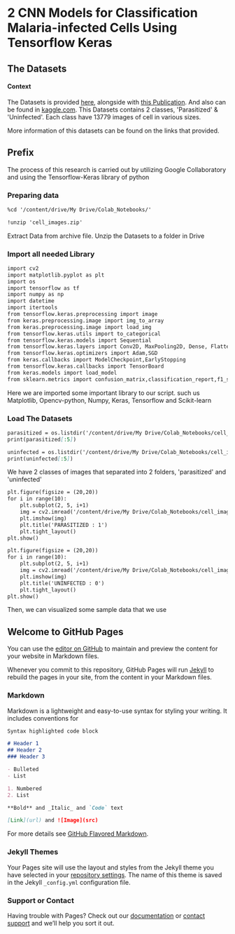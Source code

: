 # 2 CNN Models for Classification Malaria-infected Cells Using Tensorflow Keras

## The Datasets
#### Context
The Datasets is provided [here](https://lhncbc.nlm.nih.gov/publication/pub9932), alongside with [this Publication](https://peerj.com/articles/4568/#).
And also can be found in [kaggle.com](https://www.kaggle.com/iarunava/cell-images-for-detecting-malaria). 
This Datasets contains 2 classes, 'Parasitized' & 'Uninfected'. Each class have 13779 images of cell in various sizes.

More information of this datasets can be found on the links that provided.


## Prefix
The process of this research is carried out by utilizing Google Collaboratory and using the Tensorflow-Keras library of python

### Preparing data
```markdown 
%cd '/content/drive/My Drive/Colab_Notebooks/'

!unzip 'cell_images.zip'
```
Extract Data from archive file. Unzip the Datasets to a folder in Drive

### Import all needed Library
```markdown
import cv2
import matplotlib.pyplot as plt 
import os
import tensorflow as tf
import numpy as np
import datetime
import itertools
from tensorflow.keras.preprocessing import image
from keras.preprocessing.image import img_to_array
from keras.preprocessing.image import load_img
from tensorflow.keras.utils import to_categorical
from tensorflow.keras.models import Sequential
from tensorflow.keras.layers import Conv2D, MaxPooling2D, Dense, Flatten, Activation, BatchNormalization, Dropout
from tensorflow.keras.optimizers import Adam,SGD
from keras.callbacks import ModelCheckpoint,EarlyStopping
from tensorflow.keras.callbacks import TensorBoard
from keras.models import load_model
from sklearn.metrics import confusion_matrix,classification_report,f1_score, precision_score, recall_score
```
Here we are imported some important library to our script. such us Matplotlib, Opencv-python, Numpy, Keras, Tensorflow and Scikit-learn

### Load The Datasets
```markdown
parasitized = os.listdir('/content/drive/My Drive/Colab_Notebooks/cell_images/Parasitized/')
print(parasitized[:5])

uninfected = os.listdir('/content/drive/My Drive/Colab_Notebooks/cell_images/Uninfected/')
print(uninfected[:5])
```
We have 2 classes of images that separated into 2 folders, 'parasitized' and 'uninfected'

```markdown
plt.figure(figsize = (20,20))
for i in range(10):
    plt.subplot(2, 5, i+1)
    img = cv2.imread('/content/drive/My Drive/Colab_Notebooks/cell_images/Parasitized' + "/" + parasitized[i])
    plt.imshow(img)
    plt.title('PARASITIZED : 1')
    plt.tight_layout()
plt.show()

plt.figure(figsize = (20,20))
for i in range(10):
    plt.subplot(2, 5, i+1)
    img = cv2.imread('/content/drive/My Drive/Colab_Notebooks/cell_images/Uninfected' + "/" + uninfected[i])
    plt.imshow(img)
    plt.title('UNINFECTED : 0')
    plt.tight_layout()
plt.show()
```
Then, we can visualized some sample data that we use



























































## Welcome to GitHub Pages

You can use the [editor on GitHub](https://github.com/NazillyMada/Classification-of-Malaria-infected-Cells/edit/main/README.md) to maintain and preview the content for your website in Markdown files.

Whenever you commit to this repository, GitHub Pages will run [Jekyll](https://jekyllrb.com/) to rebuild the pages in your site, from the content in your Markdown files.

### Markdown

Markdown is a lightweight and easy-to-use syntax for styling your writing. It includes conventions for

```markdown
Syntax highlighted code block

# Header 1
## Header 2
### Header 3

- Bulleted
- List

1. Numbered
2. List

**Bold** and _Italic_ and `Code` text

[Link](url) and ![Image](src)
```

For more details see [GitHub Flavored Markdown](https://guides.github.com/features/mastering-markdown/).

### Jekyll Themes

Your Pages site will use the layout and styles from the Jekyll theme you have selected in your [repository settings](https://github.com/NazillyMada/Classification-of-Malaria-infected-Cells/settings). The name of this theme is saved in the Jekyll `_config.yml` configuration file.

### Support or Contact

Having trouble with Pages? Check out our [documentation](https://docs.github.com/categories/github-pages-basics/) or [contact support](https://github.com/contact) and we’ll help you sort it out.
